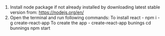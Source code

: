 1. Install node package if not already installed by downloading latest stable version from:
	https://nodejs.org/en/
2. Open the terminal and run following commands:
	To install react - npm i -g create-react-app
	To create the app - create-react-app bunings
	cd bunnings
	npm start 
